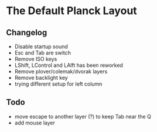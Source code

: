 # The Default Planck Layout


## Changelog

- Disable startup sound
- Esc and Tab are switch
- Remove ISO keys
- LShift, LControl and LAlft has been reworked
- Remove plover/colemak/dvorak layers
- Remove backlight key
- trying different setup for left column

## Todo

- move escape to another layer (?) to keep Tab near the Q
- add mouse layer
